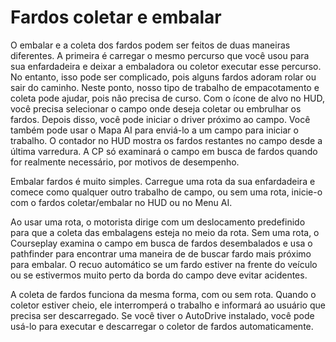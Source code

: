 # Fardos coletar e embalar


O embalar e a coleta dos fardos podem ser feitos de duas maneiras diferentes.
A primeira é carregar o mesmo percurso que você usou para sua enfardadeira e deixar a embaladora ou coletor executar esse percurso.
No entanto, isso pode ser complicado, pois alguns fardos adoram rolar ou sair do caminho.
Neste ponto, nosso tipo de trabalho de empacotamento e coleta pode ajudar, pois não precisa de curso.
Com o ícone de alvo no HUD, você precisa selecionar o campo onde deseja coletar ou embrulhar os fardos. Depois disso, você pode iniciar o driver próximo ao campo.
Você também pode usar o Mapa AI para enviá-lo a um campo para iniciar o trabalho.
O contador no HUD mostra os fardos restantes no campo desde a última varredura. A CP só examinará o campo em busca de fardos quando for realmente necessário, por motivos de desempenho.  



Embalar fardos é muito simples. Carregue uma rota da sua enfardadeira e comece como qualquer outro trabalho de campo, ou sem uma rota,
inicie-o com o fardos coletar/embalar no HUD ou no Menu AI.
  


Ao usar uma rota, o motorista dirige com um deslocamento predefinido para que a coleta das embalagens esteja no meio da rota.
Sem uma rota, o Courseplay examina o campo em busca de fardos desembalados e usa o pathfinder para encontrar uma maneira de
de buscar fardo mais próximo para embalar.
O recuo automático se um fardo estiver na frente do veículo ou se estivermos muito perto da borda do campo deve evitar acidentes.  



A coleta de fardos funciona da mesma forma, com ou sem rota.
Quando o coletor estiver cheio, ele interromperá o trabalho e informará ao usuário que precisa ser descarregado. Se você tiver o AutoDrive
instalado, você pode usá-lo para executar e descarregar o coletor de fardos automaticamente.


